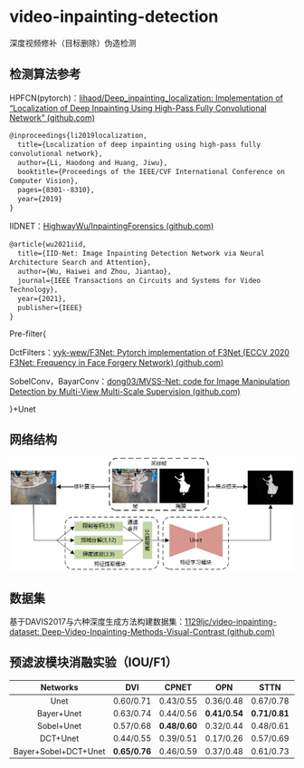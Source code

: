 # video-inpainting-detection
深度视频修补（目标删除）伪造检测

## 检测算法参考

HPFCN(pytorch)：[lihaod/Deep_inpainting_localization: Implementation of “Localization of Deep Inpainting Using High-Pass Fully Convolutional Network” (github.com)](https://github.com/lihaod/Deep_inpainting_localization)

```
@inproceedings{li2019localization,
  title={Localization of deep inpainting using high-pass fully convolutional network},
  author={Li, Haodong and Huang, Jiwu},
  booktitle={Proceedings of the IEEE/CVF International Conference on Computer Vision},
  pages={8301--8310},
  year={2019}
}
```

IIDNET：[HighwayWu/InpaintingForensics (github.com)](https://github.com/HighwayWu/InpaintingForensics)

```
@article{wu2021iid,
  title={IID-Net: Image Inpainting Detection Network via Neural Architecture Search and Attention},
  author={Wu, Haiwei and Zhou, Jiantao},
  journal={IEEE Transactions on Circuits and Systems for Video Technology},
  year={2021},
  publisher={IEEE}
}
```

Pre-filter{

DctFilters：[yyk-wew/F3Net: Pytorch implementation of F3Net (ECCV 2020 F3Net: Frequency in Face Forgery Network) (github.com)](https://github.com/yyk-wew/F3Net)

SobelConv，BayarConv：[dong03/MVSS-Net: code for Image Manipulation Detection by Multi-View Multi-Scale Supervision (github.com)](https://github.com/dong03/MVSS-Net)

}+Unet

## 网络结构

![](./images/Unet.jpg)

## 数据集

基于DAVIS2017与六种深度生成方法构建数据集：[1129ljc/video-inpainting-dataset: Deep-Video-Inpainting-Methods-Visual-Contrast (github.com)](https://github.com/1129ljc/video-inpainting-dataset)

## 预滤波模块消融实验（IOU/F1）

|       Networks       |      DVI      |     CPNET     |      OPN      |     STTN      |     DSTT      |     FUSE      |
| :------------------: | :-----------: | :-----------: | :-----------: | :-----------: | :-----------: | :-----------: |
|         Unet         |   0.60/0.71   |   0.43/0.55   |   0.36/0.48   |   0.67/0.78   |   0.84/0.90   | **0.66/0.77** |
|      Bayer+Unet      |   0.63/0.74   |   0.44/0.56   | **0.41/0.54** | **0.71/0.81** | **0.85/0.91** |   0.62/0.73   |
|      Sobel+Unet      |   0.57/0.68   | **0.48/0.60** |   0.32/0.44   |   0.48/0.61   |   0.83/0.90   |   0.55/0.67   |
|       DCT+Unet       |   0.44/0.55   |   0.39/0.51   |   0.17/0.26   |   0.57/0.69   |   0.72/0.82   |   0.37/0.48   |
| Bayer+Sobel+DCT+Unet | **0.65/0.76** |   0.46/0.59   |   0.37/0.48   |   0.61/0.73   |   0.83/0.90   |   0.63/0.74   |

